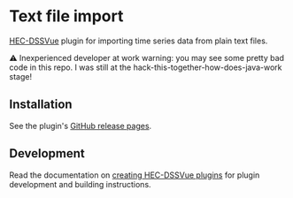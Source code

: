 Text file import
================

[HEC-DSSVue][HEC1] plugin for importing time series data from plain text files.

:warning: Inexperienced developer at work warning: you may see some pretty bad
code in this repo. I was still at the hack-this-together-how-does-java-work 
stage!

Installation
------------

See the plugin's [GitHub release pages][GitHub].

Development
-----------

Read the documentation on [creating HEC-DSSVue plugins][HEC2] for plugin 
development and building instructions.

[GitHub]: https://github.com/faph/textfile-import/releases
[HEC1]: https://www.hec.usace.army.mil/software/hec-dssvue/
[HEC2]: https://www.hec.usace.army.mil/software/hec-dssvue/documentation/User'sManual_2.0/AppendixB-Writing%20Plug-Ins.pdf